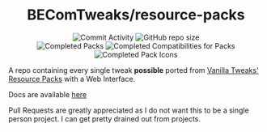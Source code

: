 <div align="center">

<h1>BEComTweaks/resource-packs</h1>

![Commit Activity](https://img.shields.io/github/commit-activity/w/BEComTweaks/resource-packs?style=for-the-badge&label=Commits&color=purple)
![GitHub repo size](https://img.shields.io/github/repo-size/BEComTweaks/resource-packs?style=for-the-badge&label=Size&color=pink)
<br>
![Completed Packs](https://img.shields.io/badge/Packs-547%2F550-blue?style=for-the-badge&color=blue)
![Completed Compatibilities for Packs](https://img.shields.io/badge/Compatibilities-123%2F123-cyan?style=for-the-badge&color=cyan)
![Completed Pack Icons](https://img.shields.io/badge/Pack%20Icons-544%2F547-green?style=for-the-badge&color=green)
</div>

<div align="left">
A repo containing every single tweak <b>possible</b> ported from <a href="https://vanillatweaks.net/picker/resource-packs">Vanilla Tweaks' Resource Packs</a> with a Web Interface.

Docs are available [here](https://becomtweaks.gitbook.io/docs)

Pull Requests are greatly appreciated as I do not want this to be a single person project. I can get pretty drained out from projects.
</div>
